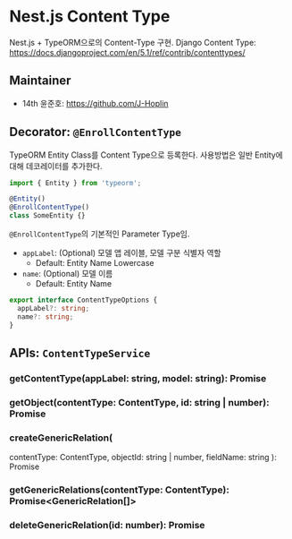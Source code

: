 # Nest.js Content Type

Nest.js + TypeORM으로의 Content-Type 구현.
Django Content Type: https://docs.djangoproject.com/en/5.1/ref/contrib/contenttypes/

## Maintainer

- 14th 윤준호: https://github.com/J-Hoplin

## Decorator: `@EnrollContentType`

TypeORM Entity Class를 Content Type으로 등록한다. 사용방법은 일반 Entity에 대해 데코레이터를 추가한다.

```typescript
import { Entity } from 'typeorm';

@Entity()
@EnrollContentType()
class SomeEntity {}
```

`@EnrollContentType`의 기본적인 Parameter Type임.

- `appLabel`: (Optional) 모델 앱 레이블, 모델 구분 식별자 역할
  - Default: Entity Name Lowercase
- `name`: (Optional) 모델 이름
  - Default: Entity Name

```typescript
export interface ContentTypeOptions {
  appLabel?: string;
  name?: string;
}
```

## APIs: `ContentTypeService`

### getContentType(appLabel: string, model: string): Promise<ContentType>

### getObject<T>(contentType: ContentType, id: string | number): Promise<T>

### createGenericRelation(

contentType: ContentType,
objectId: string | number,
fieldName: string
): Promise<GenericRelation>

### getGenericRelations(contentType: ContentType): Promise<GenericRelation[]>

### deleteGenericRelation(id: number): Promise<void>
